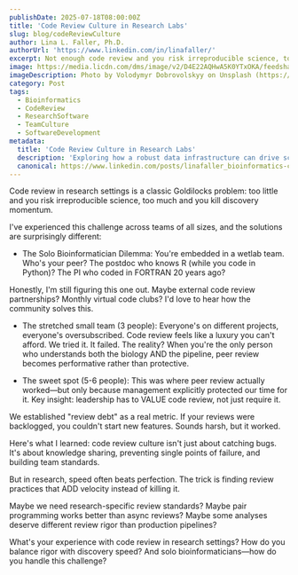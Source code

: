 ```yaml
---
publishDate: 2025-07-18T08:00:00Z
title: 'Code Review Culture in Research Labs'
slug: blog/codeReviewCulture
author: Lina L. Faller, Ph.D.
authorUrl: 'https://www.linkedin.com/in/linafaller/'
excerpt: Not enough code review and you risk irreproducible science, too much and you kill discovery momentum.
image: https://media.licdn.com/dms/image/v2/D4E22AQHwA5K0YTxOKA/feedshare-shrink_800/B4EZgd37k9GUAs-/0/1752847860243?e=1755734400&v=beta&t=BPcQEJtUZvdutPo3-Wp0_PK5BkG2rutmU7kKf9QiqsU
imageDescription: Photo by Volodymyr Dobrovolskyy on Unsplash (https://lnkd.in/e56E35J7)
category: Post
tags:
  - Bioinformatics
  - CodeReview
  - ResearchSoftware
  - TeamCulture
  - SoftwareDevelopment
metadata:
  title: 'Code Review Culture in Research Labs'
  description: 'Exploring how a robust data infrastructure can drive scientific innovation and collaboration.'
  canonical: https://www.linkedin.com/posts/linafaller_bioinformatics-codereview-researchsoftware-activity-7351976794918395905-rSwI?utm_source=share&utm_medium=member_desktop&rcm=ACoAAATZB5MBqJ_1K5vjD4H8pzXOCeXJAzwKjQs
---
```


Code review in research settings is a classic Goldilocks problem: too little and you risk irreproducible science, too much and you kill discovery momentum.

I've experienced this challenge across teams of all sizes, and the solutions are surprisingly different:

- The Solo Bioinformatician Dilemma: You're embedded in a wetlab team. Who's your peer? The postdoc who knows R (while you code in Python)? The PI who coded in FORTRAN 20 years ago?

Honestly, I'm still figuring this one out. Maybe external code review partnerships? Monthly virtual code clubs? I'd love to hear how the community solves this.

- The stretched small team (3 people): Everyone's on different projects, everyone's oversubscribed. Code review feels like a luxury you can't afford.
  We tried it. It failed. The reality? When you're the only person who understands both the biology AND the pipeline, peer review becomes performative rather than protective.

- The sweet spot (5-6 people): This was where peer review actually worked—but only because management explicitly protected our time for it. Key insight: leadership has to VALUE code review, not just require it.

We established "review debt" as a real metric. If your reviews were backlogged, you couldn't start new features. Sounds harsh, but it worked.

Here's what I learned: code review culture isn't just about catching bugs. It's about knowledge sharing, preventing single points of failure, and building team standards.

But in research, speed often beats perfection. The trick is finding review practices that ADD velocity instead of killing it.

Maybe we need research-specific review standards? Maybe pair programming works better than async reviews? Maybe some analyses deserve different review rigor than production pipelines?

What's your experience with code review in research settings? How do you balance rigor with discovery speed? And solo bioinformaticians—how do you handle this challenge?
